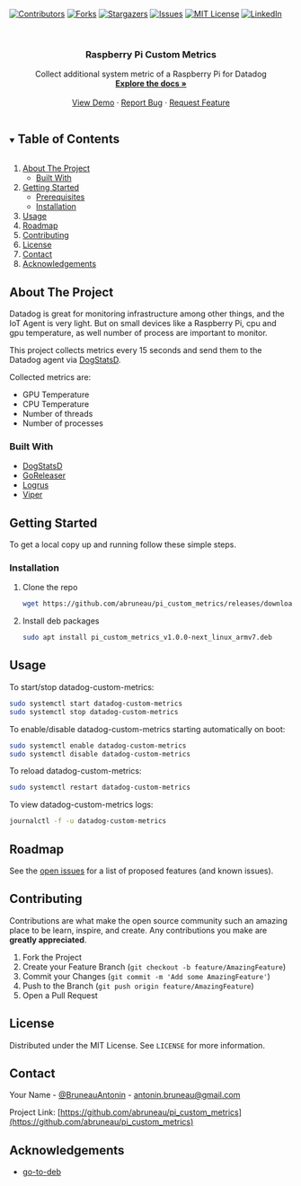 [![Contributors][contributors-shield]][contributors-url]
[![Forks][forks-shield]][forks-url]
[![Stargazers][stars-shield]][stars-url]
[![Issues][issues-shield]][issues-url]
[![MIT License][license-shield]][license-url]
[![LinkedIn][linkedin-shield]][linkedin-url]



<!-- PROJECT LOGO -->
<br />
<p align="center">
  <!-- <a href="https://github.com/abruneau/pi_custom_metrics">
    <img src="images/logo.png" alt="Logo" width="80" height="80">
  </a> -->

  <h3 align="center">Raspberry Pi Custom Metrics</h3>

  <p align="center">
    Collect additional system metric of a Raspberry Pi for Datadog
    <br />
    <a href="https://github.com/abruneau/pi_custom_metrics"><strong>Explore the docs »</strong></a>
    <br />
    <br />
    <a href="https://github.com/abruneau/pi_custom_metrics">View Demo</a>
    ·
    <a href="https://github.com/abruneau/pi_custom_metrics/issues">Report Bug</a>
    ·
    <a href="https://github.com/abruneau/pi_custom_metrics/issues">Request Feature</a>
  </p>
</p>



<!-- TABLE OF CONTENTS -->
<details open="open">
  <summary><h2 style="display: inline-block">Table of Contents</h2></summary>
  <ol>
    <li>
      <a href="#about-the-project">About The Project</a>
      <ul>
        <li><a href="#built-with">Built With</a></li>
      </ul>
    </li>
    <li>
      <a href="#getting-started">Getting Started</a>
      <ul>
        <li><a href="#prerequisites">Prerequisites</a></li>
        <li><a href="#installation">Installation</a></li>
      </ul>
    </li>
    <li><a href="#usage">Usage</a></li>
    <li><a href="#roadmap">Roadmap</a></li>
    <li><a href="#contributing">Contributing</a></li>
    <li><a href="#license">License</a></li>
    <li><a href="#contact">Contact</a></li>
    <li><a href="#acknowledgements">Acknowledgements</a></li>
  </ol>
</details>



<!-- ABOUT THE PROJECT -->
## About The Project

Datadog is great for monitoring infrastructure among other things, and the IoT Agent is very light.
But on small devices like a Raspberry Pi, cpu and gpu temperature, as well number of process are important to monitor.

This project collects metrics every 15 seconds and send them to the Datadog agent via [DogStatsD](https://docs.datadoghq.com/developers/dogstatsd/?tab=hostagent#pagetitle).

Collected metrics are:

* GPU Temperature
* CPU Temperature 
* Number of threads
* Number of processes

### Built With

* [DogStatsD](https://docs.datadoghq.com/developers/dogstatsd/?tab=hostagent#pagetitle)
* [GoReleaser](https://goreleaser.com/)
* [Logrus](https://github.com/sirupsen/logrus)
* [Viper](github.com/spf13/viper)



<!-- GETTING STARTED -->
## Getting Started

To get a local copy up and running follow these simple steps.

### Installation

1. Clone the repo
   ```sh
   wget https://github.com/abruneau/pi_custom_metrics/releases/download/1.0.0/pi_custom_metrics_v1.0.0-next_linux_armv7.deb
   ```
2. Install deb packages
   ```sh
   sudo apt install pi_custom_metrics_v1.0.0-next_linux_armv7.deb
   ```



<!-- USAGE EXAMPLES -->
## Usage

To start/stop datadog-custom-metrics:

```sh
sudo systemctl start datadog-custom-metrics
sudo systemctl stop datadog-custom-metrics
```

To enable/disable datadog-custom-metrics starting automatically on boot:

```sh
sudo systemctl enable datadog-custom-metrics
sudo systemctl disable datadog-custom-metrics
```

To reload datadog-custom-metrics:

```sh
sudo systemctl restart datadog-custom-metrics
```

To view datadog-custom-metrics logs:

```sh
journalctl -f -u datadog-custom-metrics
```


<!-- ROADMAP -->
## Roadmap

See the [open issues](https://github.com/abruneau/pi_custom_metrics/issues) for a list of proposed features (and known issues).



<!-- CONTRIBUTING -->
## Contributing

Contributions are what make the open source community such an amazing place to be learn, inspire, and create. Any contributions you make are **greatly appreciated**.

1. Fork the Project
2. Create your Feature Branch (`git checkout -b feature/AmazingFeature`)
3. Commit your Changes (`git commit -m 'Add some AmazingFeature'`)
4. Push to the Branch (`git push origin feature/AmazingFeature`)
5. Open a Pull Request



<!-- LICENSE -->
## License

Distributed under the MIT License. See `LICENSE` for more information.



<!-- CONTACT -->
## Contact

Your Name - [@BruneauAntonin](https://twitter.com/BruneauAntonin) - antonin.bruneau@gmail.com

Project Link: [https://github.com/abruneau/pi_custom_metrics](https://github.com/abruneau/pi_custom_metrics)



<!-- ACKNOWLEDGEMENTS -->
## Acknowledgements

* [go-to-deb](https://github.com/alexhowarth/go-to-deb)
<!-- * []()
* []() -->





<!-- MARKDOWN LINKS & IMAGES -->
<!-- https://www.markdownguide.org/basic-syntax/#reference-style-links -->
[contributors-shield]: https://img.shields.io/github/contributors/abruneau/repo.svg?style=for-the-badge
[contributors-url]: https://github.com/abruneau/repo/graphs/contributors
[forks-shield]: https://img.shields.io/github/forks/abruneau/repo.svg?style=for-the-badge
[forks-url]: https://github.com/abruneau/repo/network/members
[stars-shield]: https://img.shields.io/github/stars/abruneau/repo.svg?style=for-the-badge
[stars-url]: https://github.com/abruneau/repo/stargazers
[issues-shield]: https://img.shields.io/github/issues/abruneau/repo.svg?style=for-the-badge
[issues-url]: https://github.com/abruneau/repo/issues
[license-shield]: https://img.shields.io/github/license/abruneau/repo.svg?style=for-the-badge
[license-url]: https://github.com/abruneau/repo/blob/master/LICENSE.txt
[linkedin-shield]: https://img.shields.io/badge/-LinkedIn-black.svg?style=for-the-badge&logo=linkedin&colorB=555
[linkedin-url]: https://linkedin.com/in/antoninbruneau